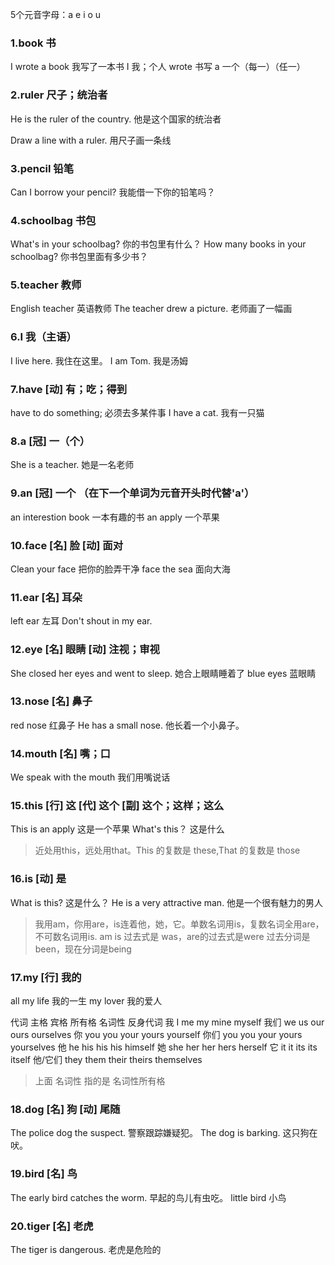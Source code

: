5个元音字母：a  e  i  o  u
### 1.book 书
I wrote a book  我写了一本书
I 我；个人
wrote 书写
a 一个（每一）（任一）
### 2.ruler  尺子；统治者
He is the ruler of the country.  他是这个国家的统治者

Draw a line with a ruler. 用尺子画一条线

### 3.pencil  铅笔
Can I borrow your pencil?  我能借一下你的铅笔吗？

### 4.schoolbag 书包
What's in your schoolbag?  你的书包里有什么？
How many books in your schoolbag? 你书包里面有多少书？

### 5.teacher 教师
English teacher  英语教师
The teacher drew a picture. 老师画了一幅画

### 6.I 我（主语）
I live here.  我住在这里。
I am Tom. 我是汤姆

### 7.have [动] 有；吃；得到
have to do something; 必须去多某件事
I have a cat. 我有一只猫

### 8.a [冠] 一（个）
She is a teacher. 她是一名老师

### 9.an [冠] 一个 （在下一个单词为元音开头时代替'a'）
an interestion book  一本有趣的书
an apply  一个苹果

### 10.face [名] 脸  [动]  面对
Clean your face   把你的脸弄干净
face the sea  面向大海

### 11.ear [名] 耳朵
left ear 左耳
Don't shout in my ear.

### 12.eye [名] 眼睛  [动] 注视；审视
She closed her eyes and went to sleep.  她合上眼睛睡着了
blue eyes 蓝眼睛

### 13.nose [名] 鼻子
red nose 红鼻子
He has a small nose.  他长着一个小鼻子。

### 14.mouth [名] 嘴；口
We speak with the mouth  我们用嘴说话

### 15.this [行] 这 [代] 这个  [副] 这个；这样；这么
This is an apply  这是一个苹果
What's this？  这是什么
> 近处用this，远处用that。This 的复数是 these,That 的复数是 those

### 16.is [动] 是
What is this? 这是什么？
He is a very attractive man.  他是一个很有魅力的男人
> 我用am，你用are，is连着他，她，它。单数名词用is，复数名词全用are，不可数名词用is.
> am is 过去式是 was，are的过去式是were
> 过去分词是been，现在分词是being

### 17.my [行] 我的
all my life 我的一生
my lover 我的爱人

代词   主格  宾格  所有格  名词性  反身代词
我     I     me    my    mine   myself 
我们   we    us    our   ours   ourselves
你    you    you   your  yours  yourself
你们   you   you   your  yours   yourselves
他    he     his   his   his    himself
她    she    her   her   hers   herself
它    it     it    its   its    itself
他/它们 they them their theirs themselves

> 上面 名词性 指的是  名词性所有格



### 18.dog [名] 狗  [动] 尾随
The police dog the suspect. 警察跟踪嫌疑犯。
The dog is barking. 这只狗在吠。

### 19.bird [名] 鸟
The early bird catches the worm.  早起的鸟儿有虫吃。
little bird 小鸟

### 20.tiger [名] 老虎
The tiger is dangerous.  老虎是危险的
